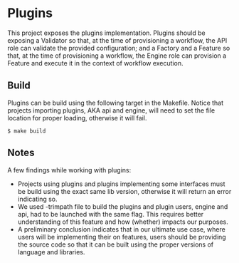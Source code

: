 # Plugins

This project exposes the plugins implementation. 
Plugins should be exposing a Validator so that, at the time of provisioning
a workflow, the API role can validate the provided configuration; and a Factory 
and a Feature so that, at the time of 
provisioning a workflow, the Engine role can provision a Feature and execute 
it in the context of workflow execution.


## Build

Plugins can be build using the following target in the Makefile. 
Notice that projects importing plugins, AKA api and engine, will need to set 
the file location for proper loading, otherwise it will fail. 

```$ make build```

## Notes

A few findings while working with plugins:

* Projects using plugins and plugins implementing some interfaces must be 
  build using the exact same lib version, otherwise it will return an error 
  indicating so. 
* We used -trimpath file to build the plugins and plugin users, engine and 
  api, had to be launched with the same flag. This requires better 
  understanding of this feature and how (whether) impacts our purposes. 
* A preliminary conclusion indicates that in our ultimate use case, where 
  users will be implementing their on features, users should be providing 
  the source code so that it can be built using the proper versions of 
  language and libraries. 



